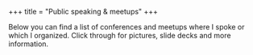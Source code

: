 +++
title = "Public speaking & meetups"
+++

Below you can find a list of conferences and meetups where I spoke or which I organized. Click through for pictures, slide decks and more information.
